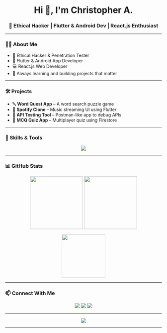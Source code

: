 <h1 align="center">Hi 👋, I'm Christopher A.</h1>
<h3 align="center">🚀 Ethical Hacker | Flutter & Android Dev | React.js Enthusiast</h3>


---

### 👨‍💻 About Me

- 🔐 Ethical Hacker & Penetration Tester  
- 📱 Flutter & Android App Developer  
- 💻 React.js Web Developer  
- 🧠 Always learning and building projects that matter  

---

### 🛠️ Projects

- 🔤 **Word Quest App** – A word search puzzle game  
- 🎵 **Spotify Clone** – Music streaming UI using Flutter  
- 🔧 **API Testing Tool** – Postman-like app to debug APIs  
- 🧠 **MCQ Quiz App** – Multiplayer quiz using Firestore  

---

### 🧰 Skills & Tools

<p align="center">
  <img src="https://skillicons.dev/icons?i=cpp,java,python,js,flutter,androidstudio,react,html,css,nodejs,firebase,git,vscode,postman,linux" />
</p>

---

### 📊 GitHub Stats

<p align="center">
  <img src="https://github-readme-stats.vercel.app/api?username=CHRIS-7777&show_icons=true&theme=tokyonight&count_private=true" height="170px"/>
  <img src="https://streak-stats.demolab.com?user=CHRIS-7777&theme=tokyonight" height="170px"/>
</p>

<p align="center">
  <img src="https://github-readme-stats.vercel.app/api/top-langs/?username=CHRIS-7777&layout=compact&theme=tokyonight" height="140px"/>
</p>

---

### 📫 Connect With Me

<p align="center">
  <a href="mailto:christ234r@gmail.com"><img src="https://img.shields.io/badge/Email-D14836?style=for-the-badge&logo=gmail&logoColor=white"/></a>
  <a href="https://www.linkedin.com/in/chris-2oo4/"><img src="https://img.shields.io/badge/LinkedIn-blue?style=for-the-badge&logo=linkedin&logoColor=white"/></a>
  <a href="https://github.com/CHRIS-7777"><img src="https://img.shields.io/badge/GitHub-100000?style=for-the-badge&logo=github&logoColor=white"/></a>
</p>

---

<p align="center">
  <img src="https://quotes-github-readme.vercel.app/api?type=horizontal&theme=tokyonight" />
</p>

---
